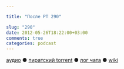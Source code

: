 ```yaml
---

title: "После РТ 290"

slug: "290"
date: 2012-05-26T18:22:00+03:00
comments: true
categories: podcast
---
```

[аудио](http://cdn.radio-t.com/rt290post.mp3) ● [пиратский torrent](http://pirates.radio-t.com/torrents/rt290post.mp3.torrent) ● [лог чата](http://chat.radio-t.com/logs/radio-t-290.html) ● [wiki](http://wiki.radio-t.com/%D0%9F%D0%BE%D1%81%D0%BB%D0%B5_%D0%A0%D0%A2_290)<audio src="http://cdn.radio-t.com/rt290post.mp3" preload="none">
